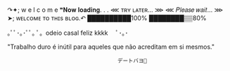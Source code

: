 
↷✦; w e l c o m e
 ❞𝐍𝐨𝐰 𝐥𝐨𝐚𝐝𝐢𝐧𝐠. . .
⋘ ᴛʀʏ ʟᴀᴛᴇʀ… ⋙
⋘ 𝑃𝑙𝑒𝑎𝑠𝑒 𝑤𝑎𝑖𝑡… ⋙
➤; ᴡᴇʟᴄᴏᴍᴇ ᴛᴏ ᴛʜɪs ʙʟᴏɢ.↶
██████████100%
████████▒▒80%



｡ﾟﾟ･｡･ﾟﾟ｡
ﾟ。odeio casal feliz kkkk
　ﾟ･｡･



 "Trabalho duro é inútil para 
aqueles que não acreditam em si mesmos." 
                                      
                                       デートバヨ🦊 
